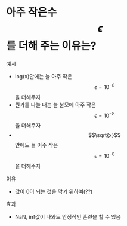 # 아주 작은수 $$\epsilon$$를 더해 주는 이유는?

예시 
- log(x)안에는 늘 아주 작은 $$\epsilon = 10^{-8}$$을 더해주자 
- 뭔가를 나눌 때는 늘 분모에 아주 작은 $$\epsilon = 10^{-8}$$을 더해주자 
- $$\sqrt{x}$$안에도 늘 아주 작은 $$\epsilon = 10^{-8}$$을 더해주자 

이유
- 값이 0이 되는 것을 막기 위하여(??) 

효과 
- NaN, inf값이 나와도 안정적인 훈련을 할 수 있음 